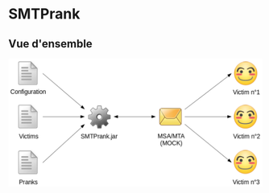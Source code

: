 # SMTPrank

## Vue d'ensemble
![Vue d'ensemble](https://github.com/crabone/Teaching-HEIGVD-RES-2016-Labo-SMTP/blob/master/figures/abstract.png)
